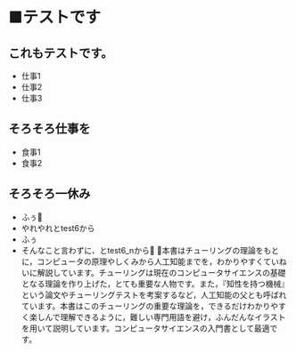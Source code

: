 ﻿# ■テストです
## これもテストです。
- 仕事1
- 仕事2
- 仕事3
## そろそろ仕事を
- 食事1
- 食事2
## そろそろ一休み
- ふぅ
- やれやれとtest6から
- ふぅ
- そんなこと言わずに、とtest6_nから
本書はチューリングの理論をもとに，コンピュータの原理やしくみから人工知能までを，わかりやすくていねいに解説しています。チューリングは現在のコンピュータサイエンスの基礎となる理論を作り上げた，とても重要な人物です。また，『知性を持つ機械』という論文やチューリングテストを考案するなど，人工知能の父とも呼ばれています。本書はこのチューリングの重要な理論を，できるだけわかりやすく楽しんで理解できるように，難しい専門用語を避け，ふんだんなイラストを用いて説明しています。コンピュータサイエンスの入門書として最適です。
